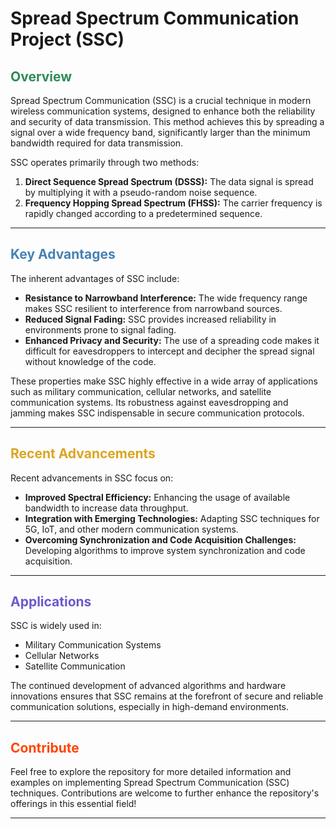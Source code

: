 # Spread Spectrum Communication Project (SSC)

## <span style="color: #2E8B57;">Overview</span>

Spread Spectrum Communication (SSC) is a crucial technique in modern wireless communication systems, designed to enhance both the reliability and security of data transmission. This method achieves this by spreading a signal over a wide frequency band, significantly larger than the minimum bandwidth required for data transmission.

SSC operates primarily through two methods:

1. **Direct Sequence Spread Spectrum (DSSS):** The data signal is spread by multiplying it with a pseudo-random noise sequence.
2. **Frequency Hopping Spread Spectrum (FHSS):** The carrier frequency is rapidly changed according to a predetermined sequence.

---

## <span style="color: #4682B4;">Key Advantages</span>

The inherent advantages of SSC include:

- **Resistance to Narrowband Interference:** The wide frequency range makes SSC resilient to interference from narrowband sources.
- **Reduced Signal Fading:** SSC provides increased reliability in environments prone to signal fading.
- **Enhanced Privacy and Security:** The use of a spreading code makes it difficult for eavesdroppers to intercept and decipher the spread signal without knowledge of the code.

These properties make SSC highly effective in a wide array of applications such as military communication, cellular networks, and satellite communication systems. Its robustness against eavesdropping and jamming makes SSC indispensable in secure communication protocols.

---

## <span style="color: #DAA520;">Recent Advancements</span>

Recent advancements in SSC focus on:

- **Improved Spectral Efficiency:** Enhancing the usage of available bandwidth to increase data throughput.
- **Integration with Emerging Technologies:** Adapting SSC techniques for 5G, IoT, and other modern communication systems.
- **Overcoming Synchronization and Code Acquisition Challenges:** Developing algorithms to improve system synchronization and code acquisition.

---

## <span style="color: #6A5ACD;">Applications</span>

SSC is widely used in:

- Military Communication Systems
- Cellular Networks
- Satellite Communication

The continued development of advanced algorithms and hardware innovations ensures that SSC remains at the forefront of secure and reliable communication solutions, especially in high-demand environments.

---

## <span style="color: #FF4500;">Contribute</span>

Feel free to explore the repository for more detailed information and examples on implementing Spread Spectrum Communication (SSC) techniques. Contributions are welcome to further enhance the repository's offerings in this essential field!

---

